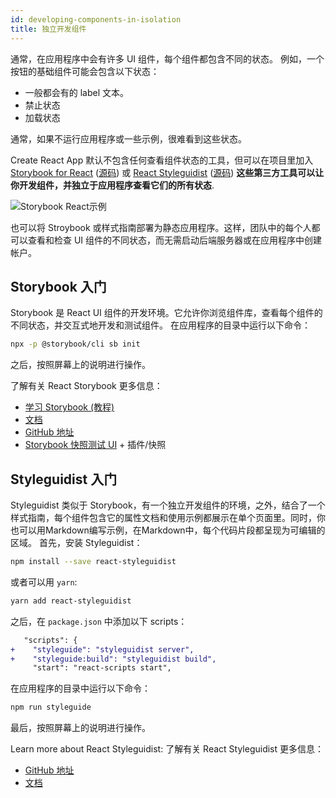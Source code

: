 ```yaml
---
id: developing-components-in-isolation
title: 独立开发组件
---
```


通常，在应用程序中会有许多 UI 组件，每个组件都包含不同的状态。
例如，一个按钮的基础组件可能会包含以下状态：

- 一般都会有的 label 文本。
- 禁止状态
- 加载状态

通常，如果不运行应用程序或一些示例，很难看到这些状态。

Create React App 默认不包含任何查看组件状态的工具，但可以在项目里加入[Storybook for React](https://storybook.js.org) ([源码](https://github.com/storybooks/storybook)) 或 [React Styleguidist](https://react-styleguidist.js.org/) ([源码](https://github.com/styleguidist/react-styleguidist)) **这些第三方工具可以让你开发组件，并独立于应用程序查看它们的所有状态**.

![Storybook React示例](https://i.imgur.com/7CIAWpB.gif)

也可以将 Stroybook 或样式指南部署为静态应用程序。这样，团队中的每个人都可以查看和检查 UI 组件的不同状态，而无需启动后端服务器或在应用程序中创建帐户。

## Storybook 入门

Storybook 是 React UI 组件的开发环境。它允许你浏览组件库，查看每个组件的不同状态，并交互式地开发和测试组件。
在应用程序的目录中运行以下命令：

```sh
npx -p @storybook/cli sb init
```

之后，按照屏幕上的说明进行操作。

了解有关 React Storybook 更多信息：

- [学习 Storybook (教程)](https://learnstorybook.com)
- [文档](https://storybook.js.org/basics/introduction/)
- [GitHub 地址](https://github.com/storybooks/storybook)
- [Storybook 快照测试 UI](https://github.com/storybooks/storybook/tree/master/addons/storyshots) + 插件/快照

## Styleguidist 入门

Styleguidist 类似于 Storybook，有一个独立开发组件的环境，之外，结合了一个样式指南，每个组件包含它的属性文档和使用示例都展示在单个页面里。同时，你也可以用Markdown编写示例，在Markdown中，每个代码片段都呈现为可编辑的区域。
首先，安装 Styleguidist：

```sh
npm install --save react-styleguidist
```

或者可以用 `yarn`:

```sh
yarn add react-styleguidist
```

之后，在 `package.json` 中添加以下 scripts：

```diff
   "scripts": {
+    "styleguide": "styleguidist server",
+    "styleguide:build": "styleguidist build",
     "start": "react-scripts start",
```

在应用程序的目录中运行以下命令：

```sh
npm run styleguide
```

最后，按照屏幕上的说明进行操作。

Learn more about React Styleguidist:
了解有关 React Styleguidist 更多信息：

- [GitHub 地址](https://github.com/styleguidist/react-styleguidist)
- [文档](https://react-styleguidist.js.org/docs/getting-started.html)
